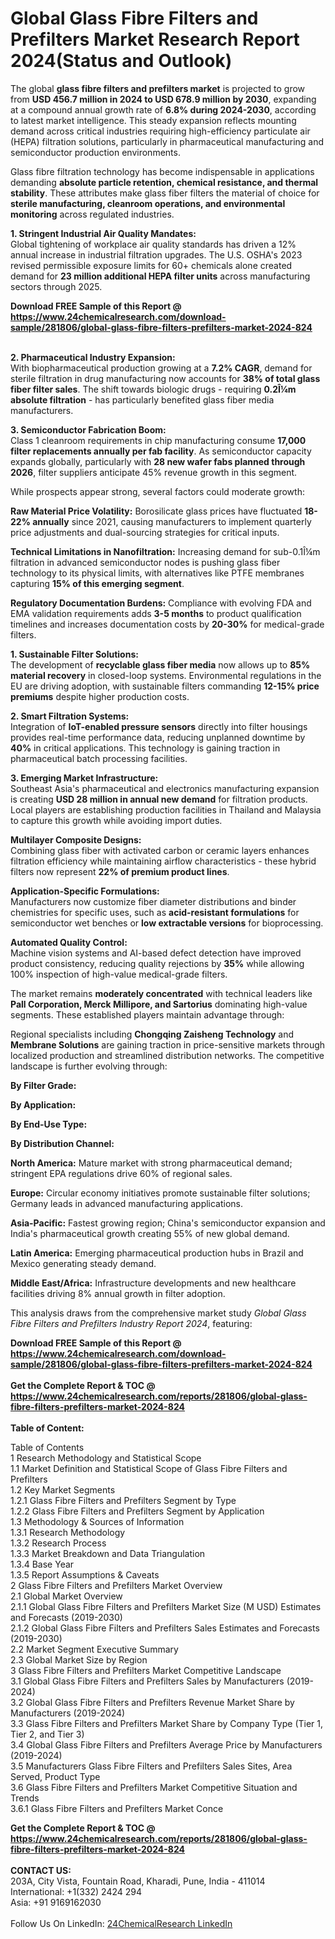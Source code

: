 <h1>Global Glass Fibre Filters and Prefilters Market Research Report 2024(Status and Outlook)</h1><p>The global <strong>glass fibre filters and prefilters market</strong> is projected to grow from <strong>USD 456.7 million in 2024 to USD 678.9 million by 2030</strong>, expanding at a compound annual growth rate of <strong>6.8% during 2024-2030</strong>, according to latest market intelligence. This steady expansion reflects mounting demand across critical industries requiring high-efficiency particulate air (HEPA) filtration solutions, particularly in pharmaceutical manufacturing and semiconductor production environments.</p><p>Glass fibre filtration technology has become indispensable in applications demanding <strong>absolute particle retention, chemical resistance, and thermal stability</strong>. These attributes make glass fiber filters the material of choice for <strong>sterile manufacturing, cleanroom operations, and environmental monitoring</strong> across regulated industries.</p><p><strong>1. Stringent Industrial Air Quality Mandates:</strong><br>
Global tightening of workplace air quality standards has driven a 12% annual increase in industrial filtration upgrades. The U.S. OSHA's 2023 revised permissible exposure limits for 60+ chemicals alone created demand for <strong>23 million additional HEPA filter units</strong> across manufacturing sectors through 2025.</p><div><b>Download FREE Sample of this Report @ 
            <a href="https://www.24chemicalresearch.com/download-sample/281806/global-glass-fibre-filters-prefilters-market-2024-824">
            https://www.24chemicalresearch.com/download-sample/281806/global-glass-fibre-filters-prefilters-market-2024-824</a></b></div><br><p><strong>2. Pharmaceutical Industry Expansion:</strong><br>
With biopharmaceutical production growing at a <strong>7.2% CAGR</strong>, demand for sterile filtration in drug manufacturing now accounts for <strong>38% of total glass fiber filter sales</strong>. The shift towards biologic drugs - requiring <strong>0.2Î¼m absolute filtration</strong> - has particularly benefited glass fiber media manufacturers.</p><p><strong>3. Semiconductor Fabrication Boom:</strong><br>
Class 1 cleanroom requirements in chip manufacturing consume <strong>17,000 filter replacements annually per fab facility</strong>. As semiconductor capacity expands globally, particularly with <strong>28 new wafer fabs planned through 2026</strong>, filter suppliers anticipate 45% revenue growth in this segment.</p><p>While prospects appear strong, several factors could moderate growth:</p><p><strong>Raw Material Price Volatility:</strong> Borosilicate glass prices have fluctuated <strong>18-22% annually</strong> since 2021, causing manufacturers to implement quarterly price adjustments and dual-sourcing strategies for critical inputs.</p><p><strong>Technical Limitations in Nanofiltration:</strong> Increasing demand for sub-0.1Î¼m filtration in advanced semiconductor nodes is pushing glass fiber technology to its physical limits, with alternatives like PTFE membranes capturing <strong>15% of this emerging segment</strong>.</p><p><strong>Regulatory Documentation Burdens:</strong> Compliance with evolving FDA and EMA validation requirements adds <strong>3-5 months</strong> to product qualification timelines and increases documentation costs by <strong>20-30%</strong> for medical-grade filters.</p><p><strong>1. Sustainable Filter Solutions:</strong><br>
The development of <strong>recyclable glass fiber media</strong> now allows up to <strong>85% material recovery</strong> in closed-loop systems. Environmental regulations in the EU are driving adoption, with sustainable filters commanding <strong>12-15% price premiums</strong> despite higher production costs.</p><p><strong>2. Smart Filtration Systems:</strong><br>
Integration of <strong>IoT-enabled pressure sensors</strong> directly into filter housings provides real-time performance data, reducing unplanned downtime by <strong>40%</strong> in critical applications. This technology is gaining traction in pharmaceutical batch processing facilities.</p><p><strong>3. Emerging Market Infrastructure:</strong><br>
Southeast Asia's pharmaceutical and electronics manufacturing expansion is creating <strong>USD 28 million in annual new demand</strong> for filtration products. Local players are establishing production facilities in Thailand and Malaysia to capture this growth while avoiding import duties.</p><p><strong>Multilayer Composite Designs:</strong><br>
	Combining glass fiber with activated carbon or ceramic layers enhances filtration efficiency while maintaining airflow characteristics - these hybrid filters now represent <strong>22% of premium product lines</strong>.</p><p><strong>Application-Specific Formulations:</strong><br>
	Manufacturers now customize fiber diameter distributions and binder chemistries for specific uses, such as <strong>acid-resistant formulations</strong> for semiconductor wet benches or <strong>low extractable versions</strong> for bioprocessing.</p><p><strong>Automated Quality Control:</strong><br>
	Machine vision systems and AI-based defect detection have improved product consistency, reducing quality rejections by <strong>35%</strong> while allowing 100% inspection of high-value medical-grade filters.</p><p>The market remains <strong>moderately concentrated</strong> with technical leaders like <strong>Pall Corporation, Merck Millipore, and Sartorius</strong> dominating high-value segments. These established players maintain advantage through:</p><p>Regional specialists including <strong>Chongqing Zaisheng Technology</strong> and <strong>Membrane Solutions</strong> are gaining traction in price-sensitive markets through localized production and streamlined distribution networks. The competitive landscape is further evolving through:</p><p><strong>By Filter Grade:</strong></p><p><strong>By Application:</strong></p><p><strong>By End-Use Type:</strong></p><p><strong>By Distribution Channel:</strong></p><p><strong>North America:</strong> Mature market with strong pharmaceutical demand; stringent EPA regulations drive 60% of regional sales.</p><p><strong>Europe:</strong> Circular economy initiatives promote sustainable filter solutions; Germany leads in advanced manufacturing applications.</p><p><strong>Asia-Pacific:</strong> Fastest growing region; China's semiconductor expansion and India's pharmaceutical growth creating 55% of new global demand.</p><p><strong>Latin America:</strong> Emerging pharmaceutical production hubs in Brazil and Mexico generating steady demand.</p><p><strong>Middle East/Africa:</strong> Infrastructure developments and new healthcare facilities driving 8% annual growth in filter adoption.</p><p>This analysis draws from the comprehensive market study <em>Global Glass Fibre Filters and Prefilters Industry Report 2024</em>, featuring:</p><div><b>Download FREE Sample of this Report @ 
            <a href="https://www.24chemicalresearch.com/download-sample/281806/global-glass-fibre-filters-prefilters-market-2024-824">
            https://www.24chemicalresearch.com/download-sample/281806/global-glass-fibre-filters-prefilters-market-2024-824</a></b></div><br><div><b>Get the Complete Report & TOC @ 
            <a href="https://www.24chemicalresearch.com/reports/281806/global-glass-fibre-filters-prefilters-market-2024-824">
            https://www.24chemicalresearch.com/reports/281806/global-glass-fibre-filters-prefilters-market-2024-824</a></b></div><br>
            <b>Table of Content:</b><p>Table of Contents<br />
 1 Research Methodology and Statistical Scope<br />
 1.1 Market Definition and Statistical Scope of Glass Fibre Filters and Prefilters<br />
 1.2 Key Market Segments<br />
 1.2.1 Glass Fibre Filters and Prefilters Segment by Type<br />
 1.2.2 Glass Fibre Filters and Prefilters Segment by Application<br />
 1.3 Methodology & Sources of Information<br />
 1.3.1 Research Methodology<br />
 1.3.2 Research Process<br />
 1.3.3 Market Breakdown and Data Triangulation<br />
 1.3.4 Base Year<br />
 1.3.5 Report Assumptions & Caveats<br />
 2 Glass Fibre Filters and Prefilters Market Overview<br />
 2.1 Global Market Overview<br />
 2.1.1 Global Glass Fibre Filters and Prefilters Market Size (M USD) Estimates and Forecasts (2019-2030)<br />
 2.1.2 Global Glass Fibre Filters and Prefilters Sales Estimates and Forecasts (2019-2030)<br />
 2.2 Market Segment Executive Summary<br />
 2.3 Global Market Size by Region<br />
 3 Glass Fibre Filters and Prefilters Market Competitive Landscape<br />
 3.1 Global Glass Fibre Filters and Prefilters Sales by Manufacturers (2019-2024)<br />
 3.2 Global Glass Fibre Filters and Prefilters Revenue Market Share by Manufacturers (2019-2024)<br />
 3.3 Glass Fibre Filters and Prefilters Market Share by Company Type (Tier 1, Tier 2, and Tier 3)<br />
 3.4 Global Glass Fibre Filters and Prefilters Average Price by Manufacturers (2019-2024)<br />
 3.5 Manufacturers Glass Fibre Filters and Prefilters Sales Sites, Area Served, Product Type<br />
 3.6 Glass Fibre Filters and Prefilters Market Competitive Situation and Trends<br />
 3.6.1 Glass Fibre Filters and Prefilters Market Conce</p><div><b>Get the Complete Report & TOC @ 
            <a href="https://www.24chemicalresearch.com/reports/281806/global-glass-fibre-filters-prefilters-market-2024-824">
            https://www.24chemicalresearch.com/reports/281806/global-glass-fibre-filters-prefilters-market-2024-824</a></b></div><br><b>CONTACT US:</b><br>
            203A, City Vista, Fountain Road, Kharadi, Pune, India - 411014<br>
            International: +1(332) 2424 294<br>
            Asia: +91 9169162030 <br><br>
            Follow Us On LinkedIn: <a href="https://www.linkedin.com/company/24chemicalresearch/">24ChemicalResearch LinkedIn</a>